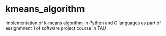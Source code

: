 # kmeans_algorithm
Implementation of k-means algorithm in Python and C languages as part of assignmnent 1 of software project course in TAU
